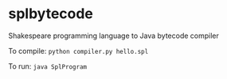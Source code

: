 # splbytecode
Shakespeare programming language to Java bytecode compiler

To compile:
`python compiler.py hello.spl`

To run:
`java SplProgram`

